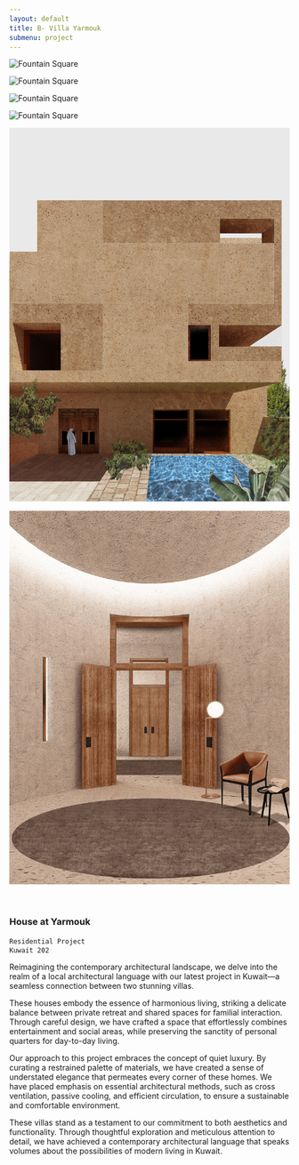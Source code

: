 ```yaml
---
layout: default
title: B- Villa Yarmouk
submenu: project
---
```


![Fountain Square](/works/b-villas-yarmouk/01.jpg)

![Fountain Square](/works/b-villas-yarmouk/02.jpg)

![Fountain Square](/works/b-villas-yarmouk/03.jpg)

![Fountain Square](/works/b-villas-yarmouk/04.jpg)

![Fountain Square](/works/b-villas-yarmouk/05.jpg)

![Fountain Square](/works/b-villas-yarmouk/06.jpg)

<br id="scr-to-here" />

### House at Yarmouk

	
	Residential Project
	Kuwait 202
	


Reimagining the contemporary architectural landscape, we delve into the realm of a local architectural language with our latest project in Kuwait—a seamless connection between two stunning villas.

These houses embody the essence of harmonious living, striking a delicate balance between private retreat and shared spaces for familial interaction. Through careful design, we have crafted a space that effortlessly combines entertainment and social areas, while preserving the sanctity of personal quarters for day-to-day living.

Our approach to this project embraces the concept of quiet luxury. By curating a restrained palette of materials, we have created a sense of understated elegance that permeates every corner of these homes. We have placed emphasis on essential architectural methods, such as cross ventilation, passive cooling, and efficient circulation, to ensure a sustainable and comfortable environment.

These villas stand as a testament to our commitment to both aesthetics and functionality. Through thoughtful exploration and meticulous attention to detail, we have achieved a contemporary architectural language that speaks volumes about the possibilities of modern living in Kuwait.



<!-- #Reguengo #Urbanplanning #urbandesign #Architecture #Hertiage #Preservation #archdaily #Arch #archdaily #Portugal  -->

